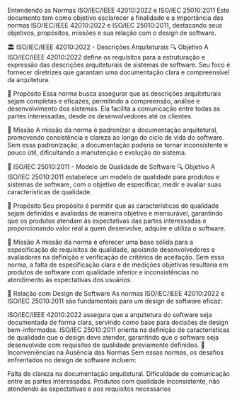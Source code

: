 Entendendo as Normas ISO/IEC/IEEE 42010:2022 e ISO/IEC 25010:2011
Este documento tem como objetivo esclarecer a finalidade e a importância das normas ISO/IEC/IEEE 42010:2022 e ISO/IEC 25010:2011, destacando seus objetivos, propósitos, missões e sua relação com o design de software.

🏛 ISO/IEC/IEEE 42010:2022 - Descrições Arquiteturais
🔍 Objetivo
A ISO/IEC/IEEE 42010:2022 define os requisitos para a estruturação e expressão das descrições arquiteturais de sistemas de software. Seu foco é fornecer diretrizes que garantam uma documentação clara e compreensível da arquitetura.

🎯 Propósito
Essa norma busca assegurar que as descrições arquiteturais sejam completas e eficazes, permitindo a compreensão, análise e desenvolvimento dos sistemas. Ela facilita a comunicação entre todas as partes interessadas, desde os desenvolvedores até os clientes.

🚀 Missão
A missão da norma é padronizar a documentação arquitetural, promovendo consistência e clareza ao longo do ciclo de vida do software. Sem essa padronização, a documentação poderia se tornar inconsistente e pouco útil, dificultando a manutenção e evolução do sistema.

🌟 ISO/IEC 25010:2011 - Modelo de Qualidade de Software
🔍 Objetivo
A ISO/IEC 25010:2011 estabelece um modelo de qualidade para produtos e sistemas de software, com o objetivo de especificar, medir e avaliar suas características de qualidade.

🎯 Propósito
Seu propósito é permitir que as características de qualidade sejam definidas e avaliadas de maneira objetiva e mensurável, garantindo que os produtos atendam às expectativas das partes interessadas e proporcionando valor real a quem desenvolve, adquire e utiliza o software.

🚀 Missão
A missão da norma é oferecer uma base sólida para a especificação de requisitos de qualidade, apoiando desenvolvedores e avaliadores na definição e verificação de critérios de aceitação. Sem essa norma, a falta de especificação clara e de medições objetivas resultaria em produtos de software com qualidade inferior e inconsistências no atendimento às expectativas dos usuários.

🔗 Relação com Design de Software
As normas ISO/IEC/IEEE 42010:2022 e ISO/IEC 25010:2011 são fundamentais para um design de software eficaz:

ISO/IEC/IEEE 42010:2022 assegura que a arquitetura do software seja documentada de forma clara, servindo como base para decisões de design bem-informadas.
ISO/IEC 25010:2011 orienta na definição de características de qualidade que o design deve atender, garantindo que o software seja desenvolvido com requisitos de qualidade previamente definidos.
🚫 Inconveniências na Ausência das Normas
Sem essas normas, os desafios enfrentados no design de software incluem:

Falta de clareza na documentação arquitetural.
Dificuldade de comunicação entre as partes interessadas.
Produtos com qualidade inconsistente, não atendendo às expectativas e aos requisitos necessários




